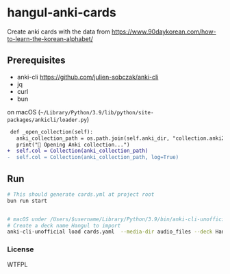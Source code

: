 # hangul-anki-cards

Create anki cards with the data from https://www.90daykorean.com/how-to-learn-the-korean-alphabet/

## Prerequisites

- anki-cli https://github.com/julien-sobczak/anki-cli
- jq
- curl
- bun

on macOS (`~/Library/Python/3.9/lib/python/site-packages/ankicli/loader.py`)

```diff
 def _open_collection(self):
   anki_collection_path = os.path.join(self.anki_dir, "collection.anki2")
   print("📂 Opening Anki collection...")
+  self.col = Collection(anki_collection_path)
-  self.col = Collection(anki_collection_path, log=True)
```

## Run

```bash
# This should generate cards.yml at project root
bun run start


# macOS under /Users/$username/Library/Python/3.9/bin/anki-cli-unofficial
# Create a deck name Hangul to import
anki-cli-unofficial load cards.yaml  --media-dir audio_files --deck Hangul archive.apkg
```

### License

WTFPL
